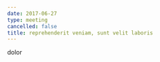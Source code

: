```yaml
---
date: 2017-06-27
type: meeting
cancelled: false
title: reprehenderit veniam, sunt velit laboris
---
```

dolor